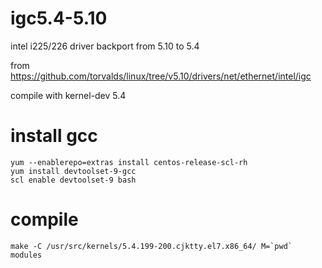 # igc5.4-5.10
intel i225/226 driver backport from 5.10 to 5.4

from https://github.com/torvalds/linux/tree/v5.10/drivers/net/ethernet/intel/igc

compile with kernel-dev 5.4

# install gcc

```
yum --enablerepo=extras install centos-release-scl-rh
yum install devtoolset-9-gcc
scl enable devtoolset-9 bash
```
# compile 
```
make -C /usr/src/kernels/5.4.199-200.cjktty.el7.x86_64/ M=`pwd` modules
```
